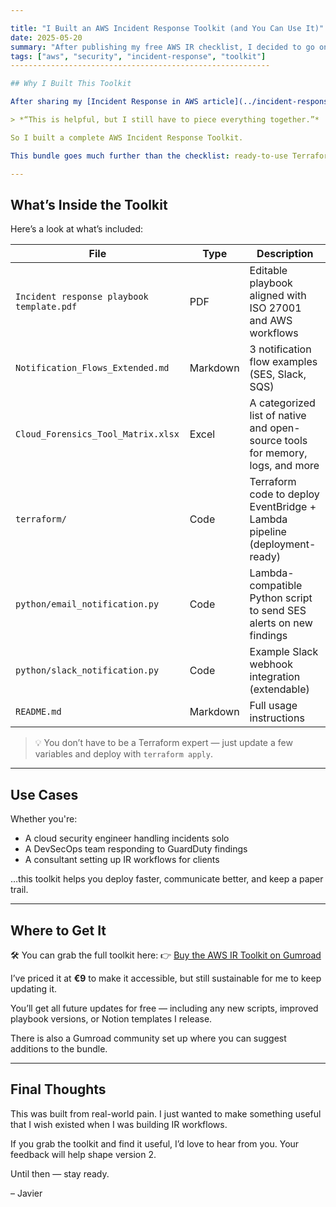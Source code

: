 ```yaml
---

title: "I Built an AWS Incident Response Toolkit (and You Can Use It)"
date: 2025-05-20
summary: "After publishing my free AWS IR checklist, I decided to go one step further — a full incident response toolkit with Terraform code, automation scripts, and ready-to-use templates. Here’s what’s inside."
tags: ["aws", "security", "incident-response", "toolkit"]
----------------------------------------------------------

## Why I Built This Toolkit

After sharing my [Incident Response in AWS article](../incident-response-small-teams) and a free downloadable checklist, I received a lot of feedback — mostly from engineers saying the same thing:

> *“This is helpful, but I still have to piece everything together.”*

So I built a complete AWS Incident Response Toolkit.

This bundle goes much further than the checklist: ready-to-use Terraform to deploy the notification pipeline, Python scripts for SES and Slack alerts, and a matrix of tools you can use during forensic investigations. It’s designed to save you time, avoid mistakes, and make response feel a lot less chaotic.

---
```


## What’s Inside the Toolkit

Here’s a look at what’s included:

| File                                      | Type     | Description                                                                   |
| ----------------------------------------- | -------- | ----------------------------------------------------------------------------- |
| `Incident response playbook template.pdf` | PDF      | Editable playbook aligned with ISO 27001 and AWS workflows                    |
| `Notification_Flows_Extended.md`          | Markdown | 3 notification flow examples (SES, Slack, SQS)                                |
| `Cloud_Forensics_Tool_Matrix.xlsx`        | Excel    | A categorized list of native and open-source tools for memory, logs, and more |
| `terraform/`                              | Code     | Terraform code to deploy EventBridge + Lambda pipeline (deployment-ready)     |
| `python/email_notification.py`            | Code     | Lambda-compatible Python script to send SES alerts on new findings            |
| `python/slack_notification.py`            | Code     | Example Slack webhook integration (extendable)                                |
| `README.md`                               | Markdown | Full usage instructions                                                       |

> 💡 You don’t have to be a Terraform expert — just update a few variables and deploy with `terraform apply`.

---

## Use Cases

Whether you're:

* A cloud security engineer handling incidents solo
* A DevSecOps team responding to GuardDuty findings
* A consultant setting up IR workflows for clients

…this toolkit helps you deploy faster, communicate better, and keep a paper trail.

---

## Where to Get It

🛠️ You can grab the full toolkit here:
👉 [Buy the AWS IR Toolkit on Gumroad](https://1220446601165.gumroad.com/l/aws-ir-tool)

I’ve priced it at **€9** to make it accessible, but still sustainable for me to keep updating it.

You’ll get all future updates for free — including any new scripts, improved playbook versions, or Notion templates I release.

There is also a Gumroad community set up where you can suggest additions to the bundle.

---

## Final Thoughts

This was built from real-world pain. I just wanted to make something useful that I wish existed when I was building IR workflows.

If you grab the toolkit and find it useful, I’d love to hear from you. Your feedback will help shape version 2.

Until then — stay ready.

– Javier
